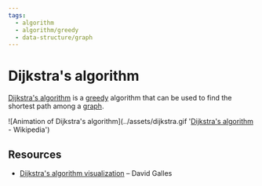 ```yaml
---
tags:
  - algorithm
  - algorithm/greedy
  - data-structure/graph
---
```


# Dijkstra's algorithm

[Dijkstra's algorithm](https://en.wikipedia.org/wiki/Dijkstra%27s_algorithm) is a [greedy](../algorithms.md#Terminology) algorithm that can be used to find the shortest path among a [graph](../../data/data-structure/graph.md).

![Animation of Dijkstra's algorithm](../assets/dijkstra.gif '[Dijkstra's algorithm](https://en.wikipedia.org/wiki/Dijkstra%27s_algorithm) - Wikipedia')

## Resources

- [Dijkstra's algorithm visualization](https://www.cs.usfca.edu/~galles/visualization/Dijkstra.html) – David Galles